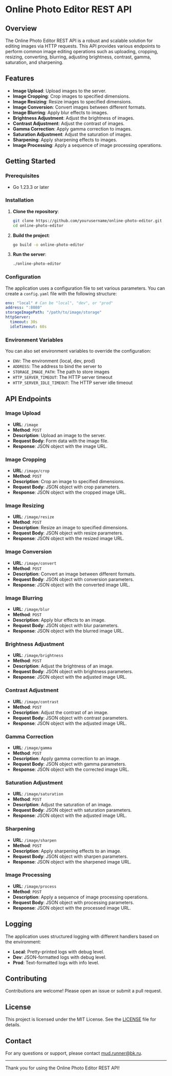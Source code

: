 # Online Photo Editor REST API

## Overview

The Online Photo Editor REST API is a robust and scalable solution for editing images via HTTP requests. This API provides various endpoints to perform common image editing operations such as uploading, cropping, resizing, converting, blurring, adjusting brightness, contrast, gamma, saturation, and sharpening.

## Features

- **Image Upload**: Upload images to the server.
- **Image Cropping**: Crop images to specified dimensions.
- **Image Resizing**: Resize images to specified dimensions.
- **Image Conversion**: Convert images between different formats.
- **Image Blurring**: Apply blur effects to images.
- **Brightness Adjustment**: Adjust the brightness of images.
- **Contrast Adjustment**: Adjust the contrast of images.
- **Gamma Correction**: Apply gamma correction to images.
- **Saturation Adjustment**: Adjust the saturation of images.
- **Sharpening**: Apply sharpening effects to images.
- **Image Processing**: Apply a sequence of image processing operations.

## Getting Started

### Prerequisites

- Go 1.23.3 or later

### Installation

1. **Clone the repository**:

   ```sh
   git clone https://github.com/yourusername/online-photo-editor.git
   cd online-photo-editor
   ```

2. **Build the project**:

   ```sh
   go build -o online-photo-editor
   ```

3. **Run the server**:
   ```sh
   ./online-photo-editor
   ```

### Configuration

The application uses a configuration file to set various parameters. You can create a `config.yaml` file with the following structure:

```yaml
env: "local" # Can be "local", "dev", or "prod"
address: ":8080"
storageImagePath: "/path/to/image/storage"
httpServer:
  timeout: 30s
  idleTimeout: 60s
```

### Environment Variables

You can also set environment variables to override the configuration:

- `ENV`: The environment (local, dev, prod)
- `ADDRESS`: The address to bind the server to
- `STORAGE_IMAGE_PATH`: The path to store images
- `HTTP_SERVER_TIMEOUT`: The HTTP server timeout
- `HTTP_SERVER_IDLE_TIMEOUT`: The HTTP server idle timeout

## API Endpoints

### Image Upload

- **URL**: `/image`
- **Method**: `POST`
- **Description**: Upload an image to the server.
- **Request Body**: Form data with the image file.
- **Response**: JSON object with the image URL.

### Image Cropping

- **URL**: `/image/crop`
- **Method**: `POST`
- **Description**: Crop an image to specified dimensions.
- **Request Body**: JSON object with crop parameters.
- **Response**: JSON object with the cropped image URL.

### Image Resizing

- **URL**: `/image/resize`
- **Method**: `POST`
- **Description**: Resize an image to specified dimensions.
- **Request Body**: JSON object with resize parameters.
- **Response**: JSON object with the resized image URL.

### Image Conversion

- **URL**: `/image/convert`
- **Method**: `POST`
- **Description**: Convert an image between different formats.
- **Request Body**: JSON object with conversion parameters.
- **Response**: JSON object with the converted image URL.

### Image Blurring

- **URL**: `/image/blur`
- **Method**: `POST`
- **Description**: Apply blur effects to an image.
- **Request Body**: JSON object with blur parameters.
- **Response**: JSON object with the blurred image URL.

### Brightness Adjustment

- **URL**: `/image/brightness`
- **Method**: `POST`
- **Description**: Adjust the brightness of an image.
- **Request Body**: JSON object with brightness parameters.
- **Response**: JSON object with the adjusted image URL.

### Contrast Adjustment

- **URL**: `/image/contrast`
- **Method**: `POST`
- **Description**: Adjust the contrast of an image.
- **Request Body**: JSON object with contrast parameters.
- **Response**: JSON object with the adjusted image URL.

### Gamma Correction

- **URL**: `/image/gamma`
- **Method**: `POST`
- **Description**: Apply gamma correction to an image.
- **Request Body**: JSON object with gamma parameters.
- **Response**: JSON object with the corrected image URL.

### Saturation Adjustment

- **URL**: `/image/saturation`
- **Method**: `POST`
- **Description**: Adjust the saturation of an image.
- **Request Body**: JSON object with saturation parameters.
- **Response**: JSON object with the adjusted image URL.

### Sharpening

- **URL**: `/image/sharpen`
- **Method**: `POST`
- **Description**: Apply sharpening effects to an image.
- **Request Body**: JSON object with sharpen parameters.
- **Response**: JSON object with the sharpened image URL.

### Image Processing

- **URL**: `/image/process`
- **Method**: `POST`
- **Description**: Apply a sequence of image processing operations.
- **Request Body**: JSON object with processing parameters.
- **Response**: JSON object with the processed image URL.

## Logging

The application uses structured logging with different handlers based on the environment:

- **Local**: Pretty-printed logs with debug level.
- **Dev**: JSON-formatted logs with debug level.
- **Prod**: Text-formatted logs with info level.

## Contributing

Contributions are welcome! Please open an issue or submit a pull request.

## License

This project is licensed under the MIT License. See the [LICENSE](LICENSE) file for details.

## Contact

For any questions or support, please contact [mud.runner@bk.ru](mailto:mud.runner@bk.ru).

---

Thank you for using the Online Photo Editor REST API!
